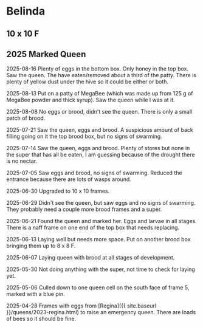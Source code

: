 # Belinda

## 10 x 10 F

## 2025 Marked Queen

2025-08-16 Plenty of eggs in the bottom box.  Only honey in the top box.  Saw the queen.  The have eaten/removed about a third of the patty.  There is plenty of yellow dust under the hive so it could be either or both.  

2025-08-13 Put on a patty of MegaBee (which was made up from 125 g of MegaBee powder and thick syrup).  Saw the queen while I was at it.

2025-08-08 No eggs or brood, didn't see the queen.  There is only a small patch of brood.

2025-07-21 Saw the queen, eggs and brood.  A suspicious amount of back filling going on it the top brood box, but no signs of swarming.

2025-07-14 Saw the queen, eggs and brood.  Plenty of stores but none in the super that has all be eaten, I am guessing because of the drought there is no nectar.

2025-07-05 Saw eggs and brood, no signs of swarming.  Reduced the entrance because there are lots of wasps around.

2025-06-30 Upgraded to 10 x 10 frames.

2025-06-29 Didn't see the queen, but saw eggs and no signs of swarming.  They probably need a couple more brood frames and a super.

2025-06-21 Found the queen and marked her.  Eggs and larvae in all stages.  There is a naff frame on one end of the top box that needs replacing.

2025-06-13 Laying well but needs more space.  Put on another brood box bringing them up to 8 x 8 F.

2025-06-07 Laying queen with brood at all stages of development.

2025-05-30 Not doing anything with the super, not time to check for laying yet.

2025-05-06 Culled down to one queen cell on the south face of frame 5, marked with a blue pin.

2025-04-28 Frames with eggs from [Regina]({{ site.baseurl }}/queens/2023-regina.html) to raise an emergency queen.  There are loads of bees so it should be fine.
